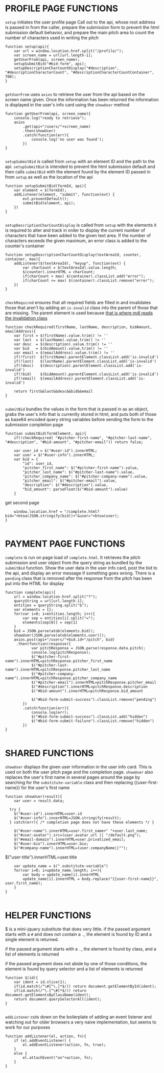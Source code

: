 



# PROFILE PAGE FUNCTIONS








`setup` initiates the user profile page
Call out to the api, whose root address is passed in from
the caller, prepare the submission form to prevent the
html submission default behavior, and prepare the
main pitch area to count the number of characters used
in writing the pitch


  

```
function setup(api){
	var url = window.location.href.split("/profile/");
	var screen_name = url[url.length-1];
	getUserFrom(api, screen_name);
	setupSubmitBid("#bid-form", api);
	setupDescriptionCharCountDisplay("#description", "#descriptionCharacterCount", "#descriptionCharacterCountContainer", 700);
}


```







`getUserFrom` uses `axios` to retrieve the user
from the api based on the screen name given.
Once the information has been returned the
information is displayed in the user's info card
using the `showUser` method


  

```
function getUserFrom(api, screen_name){
	console.log("ready to retrieve");
	axios
		.get(api+"/users/"+screen_name)
		.then(showUser)
		.catch(function(err){
			console.log('no user was found');
		})
}


```







`setupSubmitBid` is called from `setup` with an element ID
and the path to the api. `setupSubmitBid` is intended to prevent
the html submission default and then calls `submitBid` with
the element found by the element ID passed in from `setup`
as well as the location of the api


  

```
function setupSubmitBid(formId, api){
	var element = $(formId);
	addListener(element, "submit", function(evt) {
		evt.preventDefault();
		submitBid(element, api);
	})
}


```







`setupDescriptionCharCountDisplay` is called from `setup` with the
elements it is required to alter and track in order to display
the current number of characters that have been added to the given
text area. If the number of characters exceeds the given maximum,
an error class is added to the counter's container


  

```
function setupDescriptionCharCountDisplay(textAreaId, counter, container, max){
	addListener($(textAreaId), "keyup", function(evt) {
		var charCount = $(textAreaId).value.length;
		$(counter).innerHTML = charCount;
		if(charCount > max) $(container).classList.add("error");
		if(charCount <= max) $(container).classList.remove("error");
	})
}


```







`checkRequired` ensures that all required fields are filled in and
invalidates those that aren't by adding an `is-invalid` class into
the parent of those that are missing. The parent element is used
because [that is where mdl reads the invalidation class](https://getmdl.io/components/index.html#textfields-section)


  

```
function checkRequired(firstName, lastName, description, bidAmount, emailAddress){
	var first = $(firstName).value.trim() != ''
	var last  = $(lastName).value.trim() != ''
	var desc  = $(description).value.trim() != ''
	var bid   = $(bidAmount).value.trim() != ''
	var email = $(emailAddress).value.trim() != ''
	if(!first)  $(firstName).parentElement.classList.add('is-invalid')
	if(!last)   $(lastName).parentElement.classList.add('is-invalid')
	if(!desc)   $(description).parentElement.classList.add('is-invalid')
	if(!bid)    $(bidAmount).parentElement.classList.add('is-invalid')
	if(!email)  $(emailAddress).parentElement.classList.add('is-invalid')

	return first&&last&&desc&&bid&&email
}


```







`submitBid` bundles the values in the form that is passed in as an
object, grabs the user's info that is currently stored in html,
and puts both of those as base64 encoded query string variables
before sending the form to the submission completion page


  

```
function submitBid(formElement, api){
	if(!checkRequired( "#pitcher-first-name", "#pitcher-last-name", "#description", "#bid-amount", "#pitcher-email")) return false;

	var user_id = $("#user-id").innerHTML;
	var user = $("#user-info").innerHTML;
	var bid = {
		"id": user_id,
		"pitcher_first_name": $("#pitcher-first-name").value,
		"pitcher_last_name": $("#pitcher-last-name").value,
		"pitcher_company_name": $("#pitcher-company-name").value,
		"pitcher_email": $("#pitcher-email").value,
		"description": $("#description").value,
		"bid_amount": parseFloat($("#bid-amount").value)
	}

```







get second page


  

```
	window.location.href = "/complete.html?bid="+btoa(JSON.stringify(bid))+"&user="+btoa(user);
}


```







# PAYMENT PAGE FUNCTIONS








`complete` is run on page load of `complete.html`. It retrieves
the pitch submission and user object from the query string as
bundled by the `submitBid` function. Show the user data in the
user info card, post the bid to the api, and display
an error message if something goes wrong. There is a `pending`
class that is removed after the response from the pitch
has been put into the HTML for display


  

```
function complete(api){
	url = window.location.href.split("?");
	queryString = url[url.length-1];
	entities = queryString.split("&");
	var elements = {};
	for(var i=0; i<entities.length; i++){
		var sep = entities[i].split("=");
		elements[sep[0]] = sep[1]
	}
	bid = JSON.parse(atob(elements.bid));
	showUser(JSON.parse(atob(elements.user)));
	axios.post(api+"/users/"+bid.id+"/pitch", bid)
	 .then(function(response){
			var pitchResponse = JSON.parse(response.data.pitch);
			console.log(pitchResponse);
			$("#pitcher-first-name").innerHTML=pitchResponse.pitcher_first_name
			$("#pitcher-last-name").innerHTML=pitchResponse.pitcher_last_name
			$("#pitcher-company-name").innerHTML=pitchResponse.pitcher_company_name
			$("#pitcher-email").innerHTML=pitchResponse.pitcher_email
			$("#description").innerHTML=pitchResponse.description
			$("#bid-amount").innerHTML=pitchResponse.bid_amount

			$("#bid-form-submit-success").classList.remove("pending")
		})
		.catch(function(err){
			console.log(err);
			$("#bid-form-submit-success").classList.add("hidden")
			$("#bid-form-submit-failure").classList.remove("hidden")
		})
}


```







# SHARED FUNCTIONS








`showUser` displays the given user information in the
user info card. This is used on both the user pitch page
and the completion page. `showUser` also replaces the
user's first name in several pages around the page by
searching for the `substitute-variable` class and then
replacing {{user-first-name}} for the user's first name


  

```
function showUser(result){
	var user = result.data;

  try {
    $("#user-id").innerHTML=user.id
    $("#user-info").innerHTML=JSON.stringify(result);
  } catch(err){ /* completion page does not have these elements */ }

	$("#user-name").innerHTML=user.first_name+" "+user.last_name;
	$("#user-avatar").src=(user.avatar_url || "/default.png");
	$("#email-domain").innerHTML=user.privatized_email;
	$("#user-bio").innerHTML=user.bio;
	$("#company-name").innerHTML=(user.companyName||"");

```







$("user-title").innerHTML=user.title


  

```
	var update_name = $(".substitute-variable")
	for(var i=0; i<update_name.length; i++){
		var body = update_name[i].innerHTML
		update_name[i].innerHTML = body.replace("{{user-first-name}}", user.first_name);
	}
}


```







# HELPER FUNCTIONS








$ is a mini-jquery substitute that does very little.
if the passed argument starts with a `#` and does not
contain a `.`, the element is found by ID and a single
element is returned.








if the passed argument starts with a `.`, the element
is found by class, and a list of elements is returned








if the passed argument does not abide by one of those
conditions, the element is found by query selector and
a list of elements is returned


  

```
function $(id){
	var ident = id.slice(1);
	if(id.match(/^\#[^\.]*$/)) return document.getElementById(ident);
	if(id.match(/^\.[^\#]*$/)) return document.getElementsByClassName(ident);
	return document.querySelectorAll(ident);
}


```







`addListener` cuts down on the boilerplate of adding
an event listener and watching out for older browsers
a very naive implementation, but seems to work
for our purposes


  

```
function addListener(el, action, fn){
	if (el.addEventListener) {
		el.addEventListener(action, fn, true);
	}
	else {
		el.attachEvent("on"+action, fn);
	}
}


```




